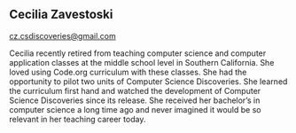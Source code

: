 ## Cecilia Zavestoski

[cz.csdiscoveries@gmail.com](mailto:cz.csdiscoveries@gmail.com)

Cecilia recently retired from teaching computer science and computer application classes at the middle school level in Southern California. She loved using Code.org curriculum with these classes. She had the opportunity to pilot two units of Computer Science Discoveries. She learned the curriculum first hand and watched the development of Computer Science Discoveries since its release. She received her bachelor’s in computer science a long time ago and never imagined it would be so relevant in her teaching career today.

